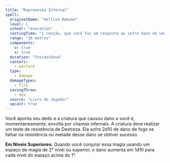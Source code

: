 ```yaml
---
title: "Repreensão Infernal"
spell:
  originalName: "Hellish Rebuke"
  level: 1
  school: "evocation"
  castingTime: "1 reação, que você faz em resposta ao sofre dano de uma criatura a até 18 metros de você e que você possa ver"
  range: "18 metros"
  components:
    v: true
    s: true
  duration: "Instantânea"
  casters:
    - warlock
  type:
    - damage
  damageTypes:
    - fire
  savingThrow:
    - dex
  source: "Livro do Jogador"
  upcast: true
---
```


Você aponta seu dedo e a criatura que causou dano a você é, momentaneamente, envolta por chamas infernais. A criatura deve realizar um teste de resistência de Destreza. Ela sofre 2d10 de dano de fogo se falhar na resistência ou metade desse dano se obtiver sucesso.

**Em Níveis Superiores:** Quando você conjurar essa magia usando um espaço de magia de 2° nível ou superior, o dano aumenta em 1d10 para cada nível do espaço acima do 1°.
